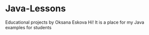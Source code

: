 # Java-Lessons
Educational projects by Oksana Eskova
Hi! It is a place for my Java examples for students

